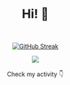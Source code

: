 <h1 align="center">Hi! &#128075;</h1>
<br>

<div align="center">
  
  [![GitHub Streak](http://github-readme-streak-stats.herokuapp.com?user=Rafa548&theme=dark&background=000000)](https://git.io/streak-stats)
  

  <picture height="150em">
    <source 
      srcset="https://github-readme-stats.vercel.app/api/top-langs/?username=Rafa548&layout=compact&langs_count=8&theme=vision-friendly-dark"
      media="(prefers-color-scheme: dark)"
    />
    <source
      srcset="https://github-readme-stats.vercel.app/api/top-langs/?username=Rafa548&layout=compact&langs_count=8"
      media="(prefers-color-scheme: light), (prefers-color-scheme: no-preference)"
    />
    <img src="https://github-readme-stats.vercel.app/api/top-langs/?username=Rafa548&layout=compact&langs_count=8" />
  </picture>
</div>
  
<div align="center">
  <br>
  Check my activity &#128071;
</div>
